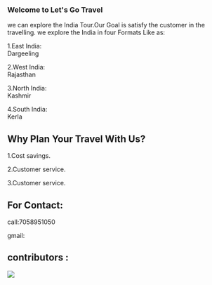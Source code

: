 ### Welcome to Let's Go Travel

we can explore the India Tour.Our Goal is satisfy the customer in the travelling.
we explore the India in four Formats Like as:

1.East India:<br>Dargeeling

2.West India:<br>Rajasthan

3.North India:<br>Kashmir

4.South India:<br>Kerla

## Why Plan Your Travel With Us?
1.Cost savings.

2.Customer service.

3.Customer service.
<br>

## For Contact:
call:7058951050

gmail:

## contributors :
<a href="https://github.com/akashholam02/icp-11-html-github-project-1-tours-and-travels/graphs/contributors">
  <img src="https://contrib.rocks/image?repo=akashholam02/icp-11-html-github-project-1-tours-and-travels" />
</a>


